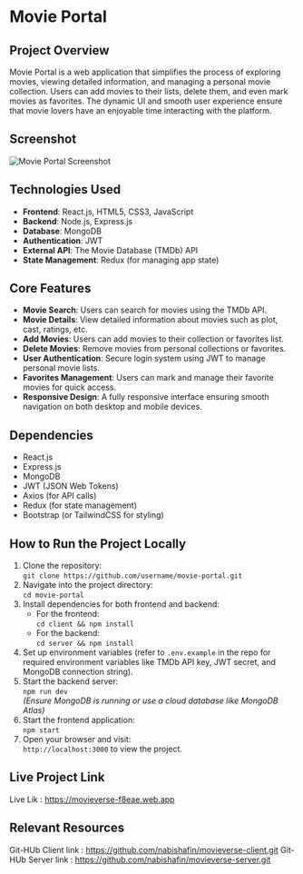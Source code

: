 # Movie Portal

## Project Overview
Movie Portal is a web application that simplifies the process of exploring movies, viewing detailed information, and managing a personal movie collection. Users can add movies to their lists, delete them, and even mark movies as favorites. The dynamic UI and smooth user experience ensure that movie lovers have an enjoyable time interacting with the platform.

## Screenshot
![Movie Portal Screenshot](https://i.ibb.co/B2ZQ2MH3/movieverse-f8eae-web-app-Nest-Hub-Max.png)



## Technologies Used
- **Frontend**: React.js, HTML5, CSS3, JavaScript
- **Backend**: Node.js, Express.js
- **Database**: MongoDB
- **Authentication**: JWT
- **External API**: The Movie Database (TMDb) API
- **State Management**: Redux (for managing app state)

## Core Features
- **Movie Search**: Users can search for movies using the TMDb API.
- **Movie Details**: View detailed information about movies such as plot, cast, ratings, etc.
- **Add Movies**: Users can add movies to their collection or favorites list.
- **Delete Movies**: Remove movies from personal collections or favorites.
- **User Authentication**: Secure login system using JWT to manage personal movie lists.
- **Favorites Management**: Users can mark and manage their favorite movies for quick access.
- **Responsive Design**: A fully responsive interface ensuring smooth navigation on both desktop and mobile devices.

## Dependencies
- React.js
- Express.js
- MongoDB
- JWT (JSON Web Tokens)
- Axios (for API calls)
- Redux (for state management)
- Bootstrap (or TailwindCSS for styling)

## How to Run the Project Locally
1. Clone the repository:  
   `git clone https://github.com/username/movie-portal.git`
2. Navigate into the project directory:  
   `cd movie-portal`
3. Install dependencies for both frontend and backend:  
   - For the frontend:  
     `cd client && npm install`
   - For the backend:  
     `cd server && npm install`
4. Set up environment variables (refer to `.env.example` in the repo for required environment variables like TMDb API key, JWT secret, and MongoDB connection string).
5. Start the backend server:  
   `npm run dev`  
   *(Ensure MongoDB is running or use a cloud database like MongoDB Atlas)*
6. Start the frontend application:  
   `npm start`
7. Open your browser and visit:  
   `http://localhost:3000` to view the project.

## Live Project Link
Live Lik : https://movieverse-f8eae.web.app

## Relevant Resources
Git-HUb Client link : https://github.com/nabishafin/movieverse-client.git
Git-HUb Server link : https://github.com/nabishafin/movieverse-server.git
